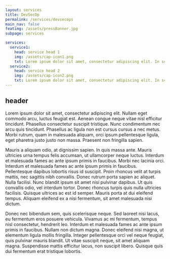```yaml
---
layout: services
title: DevSecOp
permalink: /services/devsecops
main_nav: false
featimg: /assets/pressBanner.jpg
subpage: services

services:
  service1:
    head: service head 1
    img: /assets/cap-icon1.png
    txt: Lorem ipsum dolor sit amet, consectetur adipiscing elit. In scelerisque, libero in lobortis fermentum, mauris eros congue dolor, consectetur pellentesque nibh dolor at justo. Nam laoreet maximus risus. Quisque sit amet ipsum diam. Cras volutpat eros eu neque placerat, nec blandit mauris vulputate. Integer laoreet bibendum varius. Suspendisse accumsan laoreet lectus, nec egestas libero cursus sed. Maecenas et euismod purus.
  service2:
    head: service head 2
    img: /assets/cap-icon2.png
    txt: Lorem ipsum dolor sit amet, consectetur adipiscing elit. In scelerisque, libero in lobortis fermentum, mauris eros congue dolor, consectetur pellentesque nibh dolor at justo. Nam laoreet maximus risus. Quisque sit amet ipsum diam. Cras volutpat eros eu neque placerat, nec blandit mauris vulputate. Integer laoreet bibendum varius. Suspendisse accumsan laoreet lectus, nec egestas libero cursus sed. Maecenas et euismod purus.
---
```


## header

Lorem ipsum dolor sit amet, consectetur adipiscing elit. Nullam eget commodo arcu, luctus feugiat est. Aenean congue neque vitae nisl efficitur tincidunt. Phasellus consectetur suscipit tristique. Nunc condimentum nec arcu quis tincidunt. Phasellus ac ligula non est cursus cursus a nec metus. Morbi rutrum, quam in malesuada aliquam, orci ipsum pellentesque ligula, eget pharetra justo justo non massa. Praesent non fringilla sapien.

Mauris a aliquam odio, at dignissim sapien. In quis massa ante. Mauris ultricies urna tempus felis accumsan, ut ullamcorper neque luctus. Interdum et malesuada fames ac ante ipsum primis in faucibus. Morbi nec lacinia orci. Interdum et malesuada fames ac ante ipsum primis in faucibus. Pellentesque dapibus lobortis risus id suscipit. Proin rhoncus velit at turpis mattis, nec sagittis nibh convallis. Donec rutrum porta sapien ac aliquet. Nulla facilisi. Nunc blandit ipsum sit amet nisi pulvinar dapibus. Ut quis convallis odio, vel interdum tortor. Donec rhoncus turpis quis nulla ultricies facilisis. Quisque ultrices ac est id semper. Mauris porta at dui eleifend tempus. Aliquam eleifend ex a nisi fermentum, sit amet malesuada nisi dictum.

Donec nec bibendum sem, quis scelerisque neque. Sed laoreet nisi lacus, eu fermentum eros posuere vehicula. Vivamus ac mi fermentum, tempus nisl consectetur, hendrerit leo. Interdum et malesuada fames ac ante ipsum primis in faucibus. Nullam non dictum magna. Donec eleifend nisi magna, ut elementum ligula mollis fringilla. Integer pellentesque orci vel neque feugiat, quis pulvinar mauris blandit. Ut vitae suscipit neque, sit amet aliquam magna. Suspendisse mattis efficitur lacus, non suscipit libero. Quisque quis dui fermentum erat tristique lobortis.

